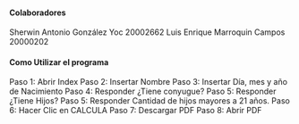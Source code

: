 #### Colaboradores

Sherwin Antonio González Yoc 20002662
Luis Enrique Marroquin Campos 20000202

#### Como Utilizar el programa

Paso 1: Abrir Index
Paso 2: Insertar Nombre
Paso 3: Insertar Día, mes y año de Nacimiento
Paso 4: Responder ¿Tiene conyugue?
Paso 5: Responder ¿Tiene Hijos?
Paso 5: Responder Cantidad de hijos mayores a 21 años.
Paso 6: Hacer Clic en CALCULA
Paso 7: Descargar PDF
Paso 8: Abrir PDF

